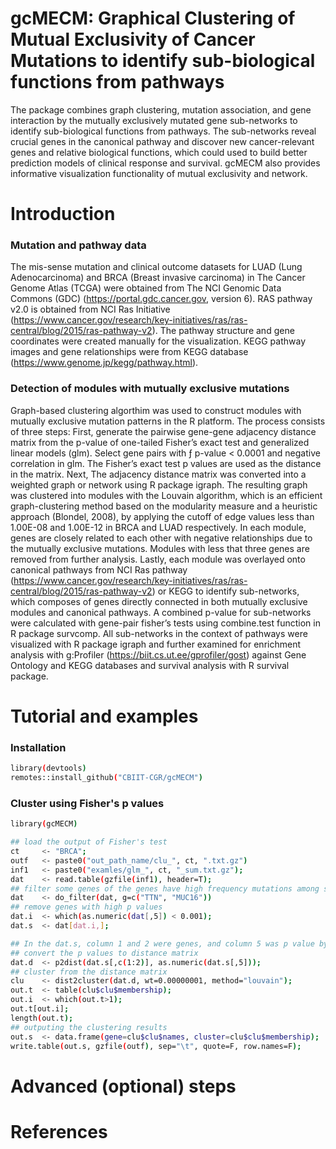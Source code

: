 # gcMECM: Graphical Clustering of Mutual Exclusivity of Cancer Mutations to identify sub-biological functions from pathways

The package combines graph clustering, mutation association, and gene interaction 
by the mutually exclusively mutated gene sub-networks to identify sub-biological functions from 
pathways. The sub-networks reveal 
crucial genes in the canonical pathway and discover new cancer-relevant genes and relative biological 
functions, which could used to build better prediction models of clinical response and survival. 
gcMECM also provides informative visualization functionality of mutual exclusivity and network.

# Introduction

### Mutation and pathway data
The mis-sense mutation and clinical outcome datasets for LUAD (Lung Adenocarcinoma) and BRCA (Breast invasive carcinoma) in The Cancer Genome Atlas (TCGA) were obtained from The NCI Genomic Data Commons (GDC) (https://portal.gdc.cancer.gov, version 6). RAS pathway v2.0 is obtained from NCI Ras Initiative  (https://www.cancer.gov/research/key-initiatives/ras/ras-central/blog/2015/ras-pathway-v2). The pathway structure and gene coordinates were created manually for the visualization. KEGG pathway images and gene relationships were from KEGG database (https://www.genome.jp/kegg/pathway.html).

### Detection of modules with mutually exclusive mutations 

Graph-based clustering algorthim was used to construct modules with mutually exclusive mutation patterns in the R platform. The process consists of three steps: First, generate the pairwise gene-gene adjacency distance matrix from the p-value of one-tailed Fisher’s exact test and generalized linear models (glm). Select gene pairs with ƒ p-value < 0.0001 and negative correlation in glm. The Fisher’s exact test p values are used as the distance in the matrix. Next, The adjacency distance matrix was converted into a weighted graph or network using R package igraph. The resulting graph was clustered into modules with the Louvain algorithm, which is an efficient graph-clustering method based on the modularity measure and a heuristic approach (Blondel, 2008), by applying the cutoff of edge values less than 1.00E-08 and 1.00E-12 in BRCA and LUAD respectively. In each module, genes are closely related to each other with negative relationships due to the mutually exclusive mutations. Modules with less that three genes are removed from further analysis. Lastly, each module was overlayed onto canonical pathways from NCI Ras pathway (https://www.cancer.gov/research/key-initiatives/ras/ras-central/blog/2015/ras-pathway-v2) or KEGG to identify sub-networks, which composes of genes directly connected in both mutually exclusive modules and canonical pathways. A combined p-value for sub-networks were calculated with gene-pair fisher’s tests using combine.test function in R package survcomp. All sub-networks in the context of pathways were visualized with R package igraph and further examined for enrichment analysis with g:Profiler (https://biit.cs.ut.ee/gprofiler/gost) against Gene Ontology and KEGG databases and survival analysis with R survival package.

# Tutorial and examples
### Installation
``` bash
library(devtools)
remotes::install_github("CBIIT-CGR/gcMECM")
```
### Cluster using Fisher's p values
``` bash
library(gcMECM)

## load the output of Fisher's test
ct     <- "BRCA";
outf   <- paste0("out_path_name/clu_", ct, ".txt.gz")
inf1   <- paste0("examles/glm_", ct, "_sum.txt.gz");
dat    <- read.table(gzfile(inf1), header=T);
## filter some genes of the genes have high frequency mutations among samples.
dat    <- do_filter(dat, g=c("TTN", "MUC16"))
## remove genes with high p values
dat.i  <- which(as.numeric(dat[,5]) < 0.001);
dat.s  <- dat[dat.i,];

## In the dat.s, column 1 and 2 were genes, and column 5 was p value by fisher's test
## convert the p values to distance matrix
dat.d  <- p2dist(dat.s[,c(1:2)], as.numeric(dat.s[,5]));
## cluster from the distance matrix 
clu    <- dist2cluster(dat.d, wt=0.00000001, method="louvain");
out.t  <- table(clu$clu$membership);
out.i  <- which(out.t>1);
out.t[out.i];
length(out.t);
## outputing the clustering results 
out.s  <- data.frame(gene=clu$clu$names, cluster=clu$clu$membership);
write.table(out.s, gzfile(outf), sep="\t", quote=F, row.names=F);
```


# Advanced (optional) steps

# References
